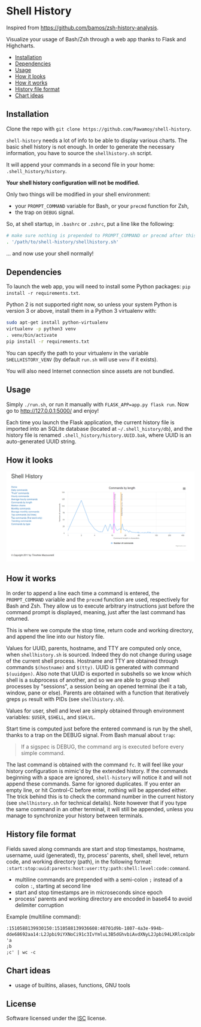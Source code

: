 # Shell History
Inspired from https://github.com/bamos/zsh-history-analysis.

Visualize your usage of Bash/Zsh through a web app
thanks to Flask and Highcharts.

- [Installation](#installation)
- [Dependencies](#dependencies)
- [Usage](#usage)
- [How it looks](#how-it-looks)
- [How it works](#how-it-works)
- [History file format](#history-file-format)
- [Chart ideas](#chart-ideas)

## Installation
Clone the repo with `git clone https://github.com/Pawamoy/shell-history`.

`shell-history` needs a lot of info to be able to display various charts.
The basic shell history is not enough. In order to generate the necessary
information, you have to source the `shellhistory.sh` script.

It will append your commands in a second file in your home:
`.shell_history/history`.

**Your shell history configuration will not be modified.**

Only two things will be modified in your shell environment:
- your `PROMPT_COMMAND` variable for Bash, or your `precmd` function for Zsh,
- the trap on `DEBUG` signal.

So, at shell startup, in `.bashrc` or `.zshrc`, put a line like the following:

```bash
# make sure nothing is prepended to PROMPT_COMMAND or precmd after this line
. '/path/to/shell-history/shellhistory.sh'
```

... and now use your shell normally!

## Dependencies
To launch the web app, you will need to install some Python packages:
`pip install -r requirements.txt`.

Python 2 is not supported right now, so unless your system Python is version 3
or above, install them in a Python 3 virtualenv with:

```bash
sudo apt-get install python-virtualenv
virtualenv -p python3 venv
. venv/bin/activate
pip install -r requirements.txt
```

You can specify the path to your virtualenv in the variable `SHELLHISTORY_VENV`
(by default `run.sh` will use `venv` if it exists).

You will also need Internet connection since assets are not bundled.

## Usage
Simply `./run.sh`, or run it manually with `FLASK_APP=app.py flask run`.
Now go to http://127.0.0.1:5000/ and enjoy!

Each time you launch the Flask application, the current history file is imported
into an SQLite database (located at `~/.shell_history/db`), and the history file
is renamed `.shell_history/history.UUID.bak`, where UUID is an auto-generated
UUID string.

## How it looks
![length chart](pictures/length.png)

## How it works
In order to append a line each time a command is entered, the `PROMPT_COMMAND`
variable and the `precmd` function are used, respectively for Bash and Zsh.
They allow us to execute arbitrary instructions just before the command prompt
is displayed, meaning, just after the last command has returned.

This is where we compute the stop time, return code and working directory,
and append the line into our history file.

Values for UUID, parents, hostname, and TTY are computed only once, when
`shellhistory.sh` is sourced. Indeed they do not change during usage of the current
shell process. Hostname and TTY are obtained through commands `$(hostname)` and
`$(tty)`. UUID is generated with command `$(uuidgen)`. Also note that UUID
is exported in subshells so we know which shell is a subprocess of another, and
so we are able to group shell processes by "sessions", a session being an opened
terminal (be it a tab, window, pane or else). Parents are obtained with a
function that iteratively greps `ps` result with PIDs (see `shellhistory.sh`).

Values for user, shell and level are simply obtained through environment
variables: `$USER`, `$SHELL`, and `$SHLVL`.

Start time is computed just before the entered command is run by the shell,
thanks to a trap on the DEBUG signal. From Bash manual about `trap`:

>If a sigspec is DEBUG, the command arg is executed before every simple command.

The last command is obtained with the command `fc`. It will feel like your
history configuration is mimic'd by the extended history. If the commands
beginning with a space are ignored, `shell-history` will notice it and will not
append these commands. Same for ignored duplicates. If you enter an empty line,
or hit Control-C before enter, nothing will be appended either. The trick behind
this is to check the command number in the current history (see `shellhistory.sh`
for technical details). Note however that if you type the same command in an
other terminal, it will still be appended, unless you manage to synchronize your
history between terminals.

## History file format
Fields saved along commands are start and stop timestamps, hostname, username,
uuid (generated), tty, process' parents, shell, shell level, return code, and
working directory (path), in the following format:
`:start:stop:uuid:parents:host:user:tty:path:shell:level:code:command`.

- multiline commands are prepended with a semi-colon `;` instead of a colon `:`,
  starting at second line
- start and stop timestamps are in microseconds since epoch
- process' parents and working directory are encoded in base64 to avoid
  delimiter corruption

Example (multiline command):

```
:1510588139930150:1510588139936608:40701d9b-1807-4a3e-994b-dde68692aa14:L2Jpbi9iYXNoCi91c3IvYmluL3B5dGhvbiAvdXNyL2Jpbi94LXRlcm1pbmFsLWVtdWxhdG9yCi91c3IvYmluL29wZW5ib3ggLS1zdGFydHVwIC91c3IvbGliL3g4Nl82NC1saW51eC1nbnUvb3BlbmJveC1hdXRvc3RhcnQgT1BFTkJPWApsaWdodGRtIC0tc2Vzc2lvbi1jaGlsZCAxMiAyMQovdXNyL3NiaW4vbGlnaHRkbQovc2Jpbi9pbml0Cg==:myhost:pawamoy:/dev/pts/1:L21lZGlhL3Bhd2Ftb3kvRGF0YS9naXQvc2hlbGxoaXN0Cg==:/bin/bash:1:0:echo 'a
;b
;c' | wc -c
```

## Chart ideas
- usage of builtins, aliases, functions, GNU tools

## License
Software licensed under the
[ISC](https://www.isc.org/downloads/software-support-policy/isc-license/)
license.
